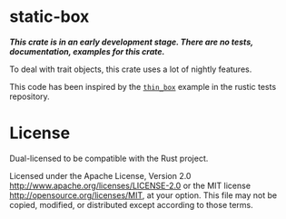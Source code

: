 # static-box

***This crate is in an early development stage. There are no tests, documentation, examples for this crate.***

To deal with trait objects, this crate uses a lot of nightly features.

This code has been inspired by the [`thin_box`](https://github.com/rust-lang/rust/blob/5ade3fe32c8a742504aaddcbe0d6e498f8eae11d/library/core/tests/ptr.rs#L561) example in the rustic tests repository.

# License

Dual-licensed to be compatible with the Rust project.

Licensed under the Apache License, Version 2.0 http://www.apache.org/licenses/LICENSE-2.0 or the MIT license http://opensource.org/licenses/MIT, at your option. This file may not be copied, modified, or distributed except according to those terms.
